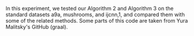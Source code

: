In this experiment, we tested our Algorithm 2 and Algorithm 3 on the standard datasets a9a, mushrooms, and ijcnn,1, and compared them with some of the related methods. Some parts of this code are taken from Yura Malitsky's GitHub (graal).
